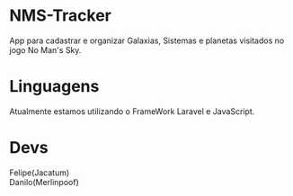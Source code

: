 # NMS-Tracker
App para cadastrar e organizar Galaxias, Sistemas e planetas visitados no jogo No Man's Sky.

# Linguagens
Atualmente estamos utilizando o FrameWork Laravel e JavaScript.

# Devs
Felipe(Jacatum)  
Danilo(Merlinpoof)
